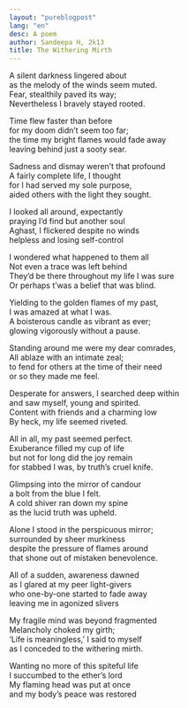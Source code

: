 ```yaml
---
layout: "pureblogpost"
lang: "en"
desc: A poem
author: Sandeepa H, 2k13
title: The Withering Mirth
--- 
```


A silent darkness lingered about<br/>
as the melody of the winds seem muted.<br/>
Fear, stealthily paved its way;<br/>
Nevertheless I bravely stayed rooted.<br/>

Time flew faster than before<br/>
for my doom didn’t seem too far;<br/>
the time my bright flames would fade away<br/>
leaving behind just a sooty sear.<br/>

Sadness and dismay weren’t that profound<br/>
A fairly complete life, I thought<br/>
for I had served my sole purpose,<br/>
aided others with the light they sought.<br/>

I looked all around, expectantly<br/>
praying I’d find but another soul<br/>
Aghast, I flickered despite no winds<br/>
helpless and losing self-control<br/>

I wondered what happened to them all<br/>
Not even a trace was left behind<br/>
They’d be there throughout my life I was sure<br/>
Or perhaps t’was a belief that was blind.<br/>

Yielding to the golden flames of my past,<br/>
I was amazed at what I was.<br/>
A boisterous candle as vibrant as ever;<br/>
glowing vigorously without a pause.<br/>

Standing around me were my dear comrades,<br/>
All ablaze with an intimate zeal;<br/>
to fend for others at the time of their need<br/>
or so they made me feel.<br/>

Desperate for answers, I searched deep within<br/>
and saw myself, young and spirited.<br/>
Content with friends and a charming low<br/>
By heck, my life seemed riveted.<br/>

All in all, my past seemed perfect.<br/>
Exuberance filled my cup of life<br/>
but not for long did the joy remain<br/>
for stabbed I was, by truth’s cruel knife.<br/>

Glimpsing into the mirror of candour<br/>
a bolt from the blue I felt.<br/>
A cold shiver ran down my spine<br/>
as the lucid truth was upheld.<br/>

Alone I stood in the perspicuous mirror;<br/>
surrounded by sheer murkiness<br/>
despite the pressure of flames around<br/>
that shone out of mistaken benevolence.<br/>

All of a sudden, awareness dawned<br/>
as I glared at my peer light-givers<br/>
who one-by-one started to fade away<br/>
leaving me in agonized slivers<br/>

My fragile mind was beyond fragmented<br/>
Melancholy choked my girth;<br/>
‘Life is meaningless,’ I said to myself<br/>
as I conceded to the withering mirth.<br/>

Wanting no more of this spiteful life<br/>
I succumbed to the ether’s lord<br/>
My flaming head was put at once<br/>
and my body’s peace was restored<br/>

